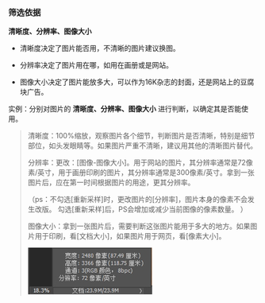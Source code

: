 ### 筛选依据

**清晰度、分辨率、图像大小**

* 清晰度决定了图片能否用，不清晰的图片建议换图。

* 分辨率决定了图片用在哪，如用在画册或是网站。

* 图像大小决定了图片能放多大，可以作为16K杂志的封面，还是网站上的豆腐块广告。


实例：分别对图片的 **清晰度、分辨率、图像大小** 进行判断，以确定其是否能使用。

> 清晰度：100%缩放，观察图片各个细节，判断图片是否清晰，特别是细节部位，如头发眼睛等。如果图片严重不清晰，建议用其他的清晰图片替代。
> 
> 分辨率：更改：\[图像-图像大小\]。用于网站的图片，其分辨率通常是72像素\/英寸，用于画册印刷的图片，其分辨率通常是300像素\/英寸。拿到一张图片后，应在第一时间根据图片的用途，更其分辨率。
> 
> （ps：不勾选\[重新采样\]时，更改图片的\[分辨率\]，图片本身的像素不会发生改版。 勾选\[重新采样\]后，PS会增加或减少当前图像的像素数量。 ）
> 
> 图像大小：拿到一张图片后，需要判断这张图片能用于多大的地方。如果图片用于印刷，看\[文档大小\]，如果图片用于网页，看\[像素大小\]。
> 
> ![](/assets/psdoc.jpg)

